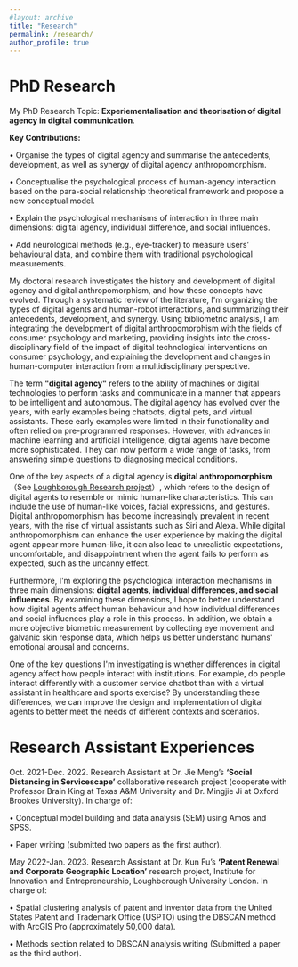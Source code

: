 ```yaml
---
#layout: archive
title: "Research"
permalink: /research/
author_profile: true
---
```

# PhD Research
My PhD Research Topic: **Experiementalisation and theorisation of digital agency in digital communication**.

**Key Contributions:**

•	Organise the types of digital agency and summarise the antecedents, development, as well as synergy of digital agency anthropomorphism.

•	Conceptualise the psychological process of human-agency interaction based on the para-social relationship theoretical framework and propose a new conceptual model.

•	Explain the psychological mechanisms of interaction in three main dimensions: digital agency, individual difference, and social influences.

•	Add neurological methods (e.g., eye-tracker) to measure users’ behavioural data, and combine them with traditional psychological measurements.

My doctoral research investigates the history and development of digital agency and digital anthropomorphism, and how these concepts have evolved. Through a systematic review of the literature, I'm organizing the types of digital agents and human-robot interactions, and summarizing their antecedents, development, and synergy. Using bibliometric analysis, I am integrating the development of digital anthropomorphism with the fields of consumer psychology and marketing, providing insights into the cross-disciplinary field of the impact of digital technological interventions on consumer psychology, and explaining the development and changes in human-computer interaction from a multidisciplinary perspective.

The term **"digital agency"** refers to the ability of machines or digital technologies to perform tasks and communicate in a manner that appears to be intelligent and autonomous. The digital agency has evolved over the years, with early examples being chatbots, digital pets, and virtual assistants. These early examples were limited in their functionality and often relied on pre-programmed responses. However, with advances in machine learning and artificial intelligence, digital agents have become more sophisticated. They can now perform a wide range of tasks, from answering simple questions to diagnosing medical conditions.

One of the key aspects of a digital agency is **digital anthropomorphism**（See <a href="https://www.lborolondon.ac.uk/research/digital-technologies/current-research/anthropomorphistic-digital-agencys-human-related-affection">Loughborough Research project</a>）, which refers to the design of digital agents to resemble or mimic human-like characteristics. This can include the use of human-like voices, facial expressions, and gestures. Digital anthropomorphism has become increasingly prevalent in recent years, with the rise of virtual assistants such as Siri and Alexa. While digital anthropomorphism can enhance the user experience by making the digital agent appear more human-like, it can also lead to unrealistic expectations, uncomfortable, and disappointment when the agent fails to perform as expected, such as the uncanny effect.

Furthermore, I'm exploring the psychological interaction mechanisms in three main dimensions: **digital agents, individual differences, and social influences**. By examining these dimensions, I hope to better understand how digital agents affect human behaviour and how individual differences and social influences play a role in this process. In addition, we obtain a more objective biometric measurement by collecting eye movement and galvanic skin response data, which helps us better understand humans' emotional arousal and concerns.

One of the key questions I'm investigating is whether differences in digital agency affect how people interact with institutions. For example, do people interact differently with a customer service chatbot than with a virtual assistant in healthcare and sports exercise? By understanding these differences, we can improve the design and implementation of digital agents to better meet the needs of different contexts and scenarios.


# Research Assistant Experiences
Oct. 2021-Dec. 2022. Research Assistant at Dr. Jie Meng’s **‘Social Distancing in Servicescape’** collaborative research project (cooperate with Professor Brain King at Texas A&M University and Dr. Mingjie Ji at Oxford Brookes University). In charge of:

•	Conceptual model building and data analysis (SEM) using Amos and SPSS. 

•	Paper writing (submitted two papers as the first author).



May 2022-Jan. 2023. Research Assistant at Dr. Kun Fu’s **‘Patent Renewal and Corporate Geographic Location’** research project, Institute for Innovation and Entrepreneurship, Loughborough University London. In charge of:

•	Spatial clustering analysis of patent and inventor data from the United States Patent and Trademark Office (USPTO) using the DBSCAN method with ArcGIS Pro (approximately 50,000 data).

•	Methods section related to DBSCAN analysis writing (Submitted a paper as the third author). 


 
